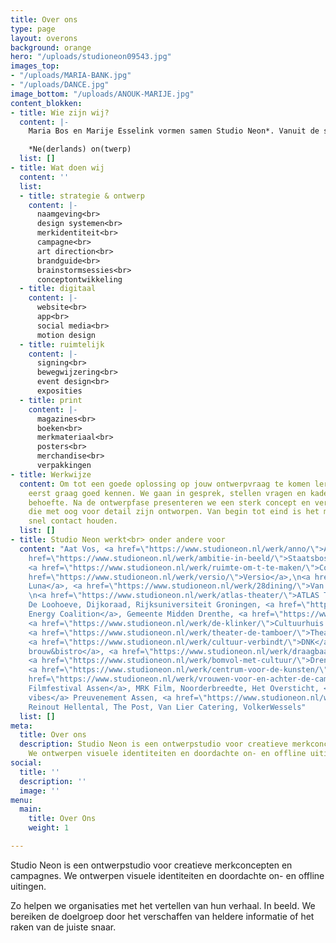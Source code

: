 ```yaml
---
title: Over ons
type: page
layout: overons
background: orange
hero: "/uploads/studioneon09543.jpg"
images_top:
- "/uploads/MARIA-BANK.jpg"
- "/uploads/DANCE.jpg"
image_bottom: "/uploads/ANOUK-MARIJE.jpg"
content_blokken:
- title: Wie zijn wij?
  content: |-
    Maria Bos en Marije Esselink vormen samen Studio Neon*. Vanuit de studio in Zwolle werken we aan campagnes, visuele identiteiten en on- en offline middelen. We delen de drive om opvallend werk te maken. Het complexe te vatten in een helder en doeltreffend ontwerp.

    *Ne(derlands) on(twerp)
  list: []
- title: Wat doen wij
  content: ''
  list:
  - title: strategie & ontwerp
    content: |-
      naamgeving<br>
      design systemen<br>
      merkidentiteit<br>
      campagne<br>
      art direction<br>
      brandguide<br>
      brainstormsessies<br>
      conceptontwikkeling
  - title: digitaal
    content: |-
      website<br>
      app<br>
      social media<br>
      motion design
  - title: ruimtelijk
    content: |-
      signing<br>
      bewegwijzering<br>
      event design<br>
      exposities
  - title: print
    content: |-
      magazines<br>
      boeken<br>
      merkmateriaal<br>
      posters<br>
      merchandise<br>
      verpakkingen
- title: Werkwijze
  content: Om tot een goede oplossing op jouw ontwerpvraag te komen leren we de organisatie
    eerst graag goed kennen. We gaan in gesprek, stellen vragen en kaderen samen de
    behoefte. Na de ontwerpfase presenteren we een sterk concept en verrassende uitingen
    die met oog voor detail zijn ontworpen. Van begin tot eind is het makkelijk en
    snel contact houden.
  list: []
- title: Studio Neon werkt<br> onder andere voor
  content: "Aat Vos, <a href=\"https://www.studioneon.nl/werk/anno/\">ANNO</a>, <a
    href=\"https://www.studioneon.nl/werk/ambitie-in-beeld/\">Staatsbosbeheer</a>,
    <a href=\"https://www.studioneon.nl/werk/ruimte-om-t-te-maken/\">Co</a>, \n<a
    href=\"https://www.studioneon.nl/werk/versio/\">Versio</a>,\n<a href=\"https://www.studioneon.nl/werk/programmeur-samensteller-en-curator/\">Blue
    Luna</a>, <a href=\"https://www.studioneon.nl/werk/28dining/\">Van der Valk Assen</a>,
    \n<a href=\"https://www.studioneon.nl/werk/atlas-theater/\">ATLAS Theater</a>,
    De Loohoeve, Dijkoraad, Rijksuniversiteit Groningen, <a href=\"https://www.studioneon.nl/werk/energiek-geel-met-een-punch-in-the-face-blauw/\">New
    Energy Coalition</a>, Gemeente Midden Drenthe, <a href=\"https://www.studioneon.nl/werk/conversies/\">Conversies.nl</a>,
    <a href=\"https://www.studioneon.nl/werk/de-klinker/\">Cultuurhuis De Klinker</a>,
    <a href=\"https://www.studioneon.nl/werk/theater-de-tamboer/\">Theater De Tamboer,
    <a href=\"https://www.studioneon.nl/werk/cultuur-verbindt/\">DNK</a>, \n<a href=\"https://www.studioneon.nl/werk/dit-is-dokjard/\">Dokjard
    brouw&bistro</a>, <a href=\"https://www.studioneon.nl/werk/draagbaar/\">Draagbaar</a>,
    <a href=\"https://www.studioneon.nl/werk/bomvol-met-cultuur/\">Drentse Theaters</a>,
    <a href=\"https://www.studioneon.nl/werk/centrum-voor-de-kunsten/\">ICO</a>, <a
    href=\"https://www.studioneon.nl/werk/vrouwen-voor-en-achter-de-camera/\">Internationaal
    Filmfestival Assen</a>, MRK Film, Noorderbreedte, Het Oversticht, <a href=\"https://www.studioneon.nl/werk/festival-vibes/\">Festival
    vibes</a> Preuvenement Assen, <a href=\"https://www.studioneon.nl/werk/spacewinner/\">Spacewinner</a>,
    Reinout Hellental, The Post, Van Lier Catering, VolkerWessels"
  list: []
meta:
  title: Over ons
  description: Studio Neon is een ontwerpstudio voor creatieve merkconcepten en campagnes.
    We ontwerpen visuele identiteiten en doordachte on- en offline uitingen.
social:
  title: ''
  description: ''
  image: ''
menu:
  main:
    title: Over Ons
    weight: 1

---
```

Studio Neon is een ontwerpstudio voor creatieve merkconcepten en campagnes. We ontwerpen visuele identiteiten en doordachte on- en offline uitingen. 

Zo helpen we organisaties met het vertellen van hun verhaal. In beeld. We bereiken de doelgroep door het verschaffen van heldere informatie of het raken van de juiste snaar.